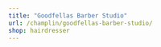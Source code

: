 ```yaml
---
title: "Goodfellas Barber Studio"
url: /champlin/goodfellas-barber-studio/
shop: hairdresser
---
```


